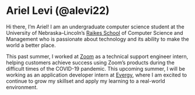 # Ariel Levi (@alevi22)

Hi there, I’m Ariel! I am an undergraduate computer science student at the University of Nebraska–Lincoln’s
[Raikes School](https://raikes.unl.edu/) of Computer Science and Management
who is passionate about technology and its ability to make the world a better place.

This past summer, I worked at [Zoom](https://zoom.us) as a technical support engineer intern,
helping customers achieve success using Zoom’s products during the difficult times of the COVID-19 pandemic.
This upcoming summer, I will be working as an application developer intern at [Evergy](https://www.evergy.com/),
where I am excited to continue to grow my skillset and apply my learning to a real-world environment.
